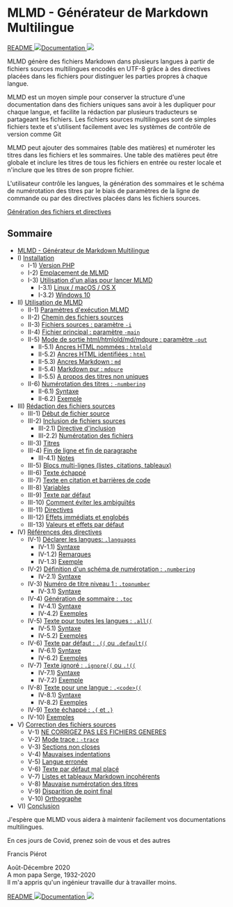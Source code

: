 # MLMD - Générateur de Markdown Multilingue<A id="a1"></A>

[README <img src="https://www.countryflags.io/gb/flat/16.png">](README.md)[Documentation <img src="https://www.countryflags.io/gb/flat/16.png">](docs/MLMD.md)

MLMD génère des fichiers Markdown dans plusieurs langues à partir de fichiers sources
multilingues encodés en UTF-8 grâce à des directives placées dans les fichiers pour distinguer
les parties propres à chaque langue.

MLMD est un moyen simple pour conserver la structure d'une documentation dans des fichiers
uniques sans avoir à les dupliquer pour chaque langue, et facilite la rédaction par plusieurs
traducteurs se partageant les fichiers. Les fichiers sources multilingues sont de simples
fichiers texte et s'utilisent facilement avec les systèmes de contrôle de version comme Git

MLMD peut ajouter des sommaires (table des matières) et numéroter les titres dans les fichiers
et les sommaires. Une table des matières peut être globale et inclure les titres de tous les
fichiers en entrée ou rester locale et n'inclure que les titres de son propre fichier.

L'utilisateur contrôle les langues, la génération des sommaires et le schéma
de numérotation des titres par le biais de paramètres de la ligne de commande ou par
des directives placées dans les fichiers sources.

[Génération des fichiers et directives](Images/FileGeneration.png)

## Sommaire<A id="toc"></A>

- [MLMD - Générateur de Markdown Multilingue](#a1)
- I) [Installation](1-Installation.fr.md#a2)
  - I-1) [Version PHP](1-Installation.fr.md#a3)
  - I-2) [Emplacement de MLMD](1-Installation.fr.md#a4)
  - I-3) [Utilisation d'un alias pour lancer MLMD](1-Installation.fr.md#a5)
    - I-3.1) [Linux / macOS / OS X](1-Installation.fr.md#a6)
    - I-3.2) [Windows 10](1-Installation.fr.md#a7)
- II) [Utilisation de MLMD](2-Using.fr.md#a8)
  - II-1) [Paramètres d'exécution MLMD](2-Using.fr.md#a9)
  - II-2) [Chemin des fichiers sources](2-Using.fr.md#a10)
  - II-3) [Fichiers sources : paramètre `-i`](2-Using.fr.md#a11)
  - II-4) [Fichier principal : paramètre `-main`](2-Using.fr.md#a12)
  - II-5) [Mode de sortie html/htmlold/md/mdpure : paramètre `-out`](2-Using.fr.md#a13)
    - II-5.1) [Ancres HTML nommées : `htmlold`](2-Using.fr.md#a14)
    - II-5.2) [Ancres HTML identifiées : `html`](2-Using.fr.md#a15)
    - II-5.3) [Ancres Markdown : `md`](2-Using.fr.md#a16)
    - II-5.4) [Markdown pur : `mdpure`](2-Using.fr.md#a17)
    - II-5.5) [A propos des titres non uniques](2-Using.fr.md#a18)
  - II-6) [Numérotation des titres : `-numbering`](2-Using.fr.md#a19)
    - II-6.1) [Syntaxe](2-Using.fr.md#a20)
    - II-6.2) [Exemple](2-Using.fr.md#a21)
- III) [Rédaction des fichiers sources](3-Writing.fr.md#a22)
  - III-1) [Début de fichier source](3-Writing.fr.md#a23)
  - III-2) [Inclusion de fichiers sources](3-Writing.fr.md#a24)
    - III-2.1) [Directive d'inclusion](3-Writing.fr.md#a25)
    - III-2.2) [Numérotation des fichiers](3-Writing.fr.md#a26)
  - III-3) [Titres](3-Writing.fr.md#a27)
  - III-4) [Fin de ligne et fin de paragraphe](3-Writing.fr.md#a28)
    - III-4.1) [Notes](3-Writing.fr.md#a29)
  - III-5) [Blocs multi-lignes (listes, citations, tableaux)](3-Writing.fr.md#a30)
  - III-6) [Texte échappé](3-Writing.fr.md#a31)
  - III-7) [Texte en citation et barrières de code](3-Writing.fr.md#a32)
  - III-8) [Variables](3-Writing.fr.md#a33)
  - III-9) [Texte par défaut](3-Writing.fr.md#a34)
  - III-10) [Comment éviter les ambiguïtés](3-Writing.fr.md#a35)
  - III-11) [Directives](3-Writing.fr.md#a36)
  - III-12) [Effets immédiats et englobés](3-Writing.fr.md#a37)
  - III-13) [Valeurs et effets par défaut](3-Writing.fr.md#a38)
- IV) [Références des directives](4-Directives.fr.md#a39)
  - IV-1) [Déclarer les langues: `.languages`](4-Directives.fr.md#a40)
    - IV-1.1) [Syntaxe](4-Directives.fr.md#a41)
    - IV-1.2) [Remarques](4-Directives.fr.md#a42)
    - IV-1.3) [Exemple](4-Directives.fr.md#a43)
  - IV-2) [Définition d'un schéma de numérotation : `.numbering`](4-Directives.fr.md#a44)
    - IV-2.1) [Syntaxe](4-Directives.fr.md#a45)
  - IV-3) [Numéro de titre niveau 1 : `.topnumber`](4-Directives.fr.md#a46)
    - IV-3.1) [Syntaxe](4-Directives.fr.md#a47)
  - IV-4) [Génération de sommaire : `.toc`](4-Directives.fr.md#a48)
    - IV-4.1) [Syntaxe](4-Directives.fr.md#a49)
    - IV-4.2) [Exemples](4-Directives.fr.md#a52)
  - IV-5) [Texte pour toutes les langues : `.all((`](4-Directives.fr.md#a53)
    - IV-5.1) [Syntaxe](4-Directives.fr.md#a54)
    - IV-5.2) [Exemples](4-Directives.fr.md#a55)
  - IV-6) [Texte par défaut : `.((` ou `.default((`](4-Directives.fr.md#a56)
    - IV-6.1) [Syntaxe](4-Directives.fr.md#a57)
    - IV-6.2) [Exemples](4-Directives.fr.md#a58)
  - IV-7) [Texte ignoré : `.ignore((` ou `.!((`](4-Directives.fr.md#a59)
    - IV-7.1) [Syntaxe](4-Directives.fr.md#a60)
    - IV-7.2) [Exemple](4-Directives.fr.md#a61)
  - IV-8) [Texte pour une langue : `.<code>((`](4-Directives.fr.md#a62)
    - IV-8.1) [Syntaxe](4-Directives.fr.md#a63)
    - IV-8.2) [Exemples](4-Directives.fr.md#a64)
  - IV-9) [Texte échappé : `.{` et `.}`](4-Directives.fr.md#a65)
  - IV-10) [Exemples](4-Directives.fr.md#a66)
- V) [Correction des fichiers sources](5-Debugging.fr.md#a67)
  - V-1) [NE CORRIGEZ PAS LES FICHIERS GENERES](5-Debugging.fr.md#a68)
  - V-2) [Mode trace : `-trace`](5-Debugging.fr.md#a69)
  - V-3) [Sections non closes](5-Debugging.fr.md#a70)
  - V-4) [Mauvaises indentations](5-Debugging.fr.md#a71)
  - V-5) [Langue erronée](5-Debugging.fr.md#a72)
  - V-6) [Texte par défaut mal placé](5-Debugging.fr.md#a73)
  - V-7) [Listes et tableaux Markdown incohérents](5-Debugging.fr.md#a74)
  - V-8) [Mauvaise numérotation des titres](5-Debugging.fr.md#a75)
  - V-9) [Disparition de point final](5-Debugging.fr.md#a76)
  - V-10) [Orthographe](5-Debugging.fr.md#a77)
- VI) [Conclusion](6-Conclusion.fr.md#a78)

J'espère que MLMD vous aidera à maintenir facilement vos documentations multilingues.

En ces jours de Covid, prenez soin de vous et des autres

Francis Piérot

Août-Décembre 2020<br />
A mon papa Serge, 1932-2020<br />
Il m'a appris qu'un ingénieur travaille dur à travailler moins.

[README <img src="https://www.countryflags.io/gb/flat/16.png">](README.md)[Documentation <img src="https://www.countryflags.io/gb/flat/16.png">](docs/MLMD.md)
